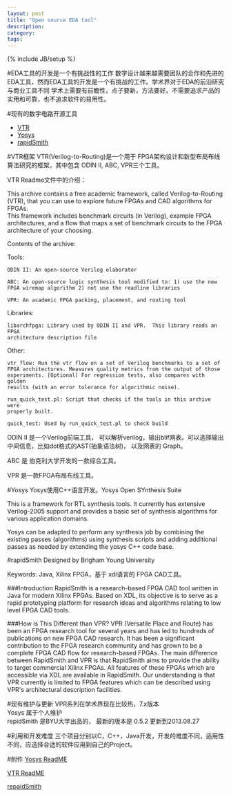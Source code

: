 ```yaml
---
layout: post
title: "Open source EDA tool"
description: 
category:  
tags: 
---
```

{% include JB/setup %}

#EDA工具的开发是一个有挑战性的工作
数字设计越来越需要团队的合作和先进的EDA工具，然而EDA工具的开发是一个有挑战的工作。学术界对于EDA的前沿研究与商业工具不同
学术上需要有前瞻性，点子要新，方法要好。不需要追求产品的实用和可靠，也不追求软件的易用性。

#现有的数字电路开源工具

* [VTR](http://code.google.com/p/vtr-verilog-to-routing)
* [Yosys](http://www.clifford.at/yosys/)
* [rapidSmith](http://sourceforge.net/projects/rapidsmith/files/)

#VTR框架
VTR(Verilog-to-Routing)是一个用于 FPGA架构设计和新型布局布线算法研究的框架，其中包含 ODIN II, ABC, VPR三个工具。

VTR Readme文件中的介绍：

This archive contains a free academic framework, called Verilog-to-Routing 
(VTR), that you can use to explore future FPGAs and CAD algorithms for FPGAs.  
This framework includes benchmark circuits (in Verilog), example FPGA 
architectures, and a flow that maps a set of benchmark circuits to the FPGA 
architecture of your choosing.

Contents of the archive:

Tools: 

	ODIN II: An open-source Verilog elaborator

	ABC: An open-source logic synthesis tool modified to: 1) use the new 
	FPGA wiremap algorithm 2) not use the readline libraries

	VPR: An academic FPGA packing, placement, and routing tool

Libraries:

	libarchfpga: Library used by ODIN II and VPR.  This library reads an FPGA 
	architecture description file

Other:

	vtr_flow: Run the vtr flow on a set of Verilog benchmarks to a set of 
	FPGA architectures. Measures quality metrics from the output of those 
	experiments. [Optional] For regression tests, also compares with golden 
	results (with an error tolerance for algorithmic noise).

	run_quick_test.pl: Script that checks if the tools in this archive were 
	properly built.

	quick_test: Used by run_quick_test.pl to check build


ODIN II 是一个Verilog前端工具， 可以解析verilog，输出blif网表。可以选择输出中间信息，比如dot格式的AST(抽象语法树)， 以及网表的 Graph。

ABC 是 伯克利大学开发的一款综合工具。

VPR 是一款FPGA布局布线工具。


#Yosys
Yosys使用C++语言开发。Yosys Open SYnthesis Suite

This is a framework for RTL synthesis tools. It currently has
extensive Verilog-2005 support and provides a basic set of
synthesis algorithms for various application domains.

Yosys can be adapted to perform any synthesis job by combining
the existing passes (algorithms) using synthesis scripts and
adding additional passes as needed by extending the yosys C++
code base.

#rapidSmith
Designed by Brigham Young University

Keywords: Java, Xilinx FPGA，基于 xdl语言的 FPGA CAD工具。

###Introduction 
RapidSmith is a research-based FPGA CAD tool written in Java for modern Xilinx
FPGAs. Based on XDL, its objective is to serve as a rapid prototyping platform
for research ideas and algorithms relating to low level FPGA CAD tools.

###How is This Different than VPR?
VPR (Versatile Place and Route) has been an FPGA research tool for several years and has led to hundreds of 
publications on new FPGA CAD research. It has been a significant contribution to the FPGA research 
community and has grown to be a complete FPGA CAD flow for research-based FPGAs.
The main difference between RapidSmith and VPR is that RapidSmith aims to provide the ability to target 
commercial Xilinx FPGAs. All features of these FPGAs which are accessible via XDL are available in 
RapidSmith.  Our understanding is that VPR currently is limited to FPGA features which can be described using 
VPR's architectural description facilities.

#现有维护与更新
VPR系列在学术界现在比较热，7.x版本  
Yosys 属于个人维护  
repidSmith 是BYU大学出品的， 最新的版本是 0.5.2 更新到2013.08.27

#利用和开发难度
三个项目分别以C，C++，Java开发，开发的难度不同，适用性不同，应选择合适的软件应用到自己的Project。

#附件
[Yosys ReadME](/assets/yosys.txt)

[VTR ReadME](/vtr.txt)

[repaidSmith](assets/repidsmith.pdf)

